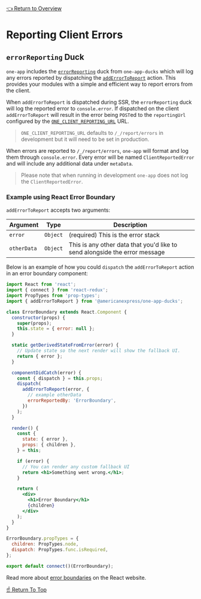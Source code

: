 <!--ONE-DOCS-HIDE start-->
[👈 Return to Overview](../README.md)
<!--ONE-DOCS-HIDE end-->

# Reporting Client Errors

## `errorReporting` Duck

`one-app` includes the [`errorReporting`](https://github.com/americanexpress/one-app-ducks#errorreporting-duck)
duck from `one-app-ducks` which will log any errors reported by dispatching the [`addErrorToReport`](https://github.com/americanexpress/one-app-ducks#adderrortoreport) action. This provides your modules with a simple and efficient way to report errors from the client.

When `addErrorToReport` is dispatched during SSR, the `errorReporting` duck will log the reported error
to `console.error`. If dispatched on the client `addErrorToReport` will result in the error being `POST`ed
to the `reportingUrl` configured by the [`ONE_CLIENT_REPORTING_URL`](https://github.com/americanexpress/one-app/blob/main/docs/api/server/Environment-Variables.md#one_client_reporting_url) URL.

> `ONE_CLIENT_REPORTING_URL` defaults to `/_/report/errors` in development but it will need to be set in production.

When errors are reported to `/_/report/errors`, `one-app` will format and log them through `console.error`. Every error will be named `ClientReportedError` and will include any additional data under `metaData`.

> Please note that when running in development `one-app` does not log the `ClientReportedError`.

### Example using React Error Boundary

`addErrorToReport` accepts two arguments:

| Argument | Type | Description |
|---|---|---|
| `error` | `Object` | (required) This is the error stack |
| `otherData` | `Object` | This is any other data that you'd like to send alongside the error message|

Below is an example of how you could `dispatch` the `addErrorToReport` action in an error boundary component:

```jsx
import React from 'react';
import { connect } from 'react-redux';
import PropTypes from 'prop-types';
import { addErrorToReport } from '@americanexpress/one-app-ducks';

class ErrorBoundary extends React.Component {
  constructor(props) {
    super(props);
    this.state = { error: null };
  }

  static getDerivedStateFromError(error) {
    // Update state so the next render will show the fallback UI.
    return { error };
  }

  componentDidCatch(error) {
    const { dispatch } = this.props;
    dispatch(
      addErrorToReport(error, {
        // example otherData
        errorReportedBy: 'ErrorBoundary',
      })
    );
  }

  render() {
    const {
      state: { error },
      props: { children },
    } = this;

    if (error) {
      // You can render any custom fallback UI
      return <h1>Something went wrong.</h1>;
    }

    return (
      <div>
        <h1>Error Boundary</h1>
        {children}
      </div>
    );
  }
}

ErrorBoundary.propTypes = {
  children: PropTypes.node,
  dispatch: PropTypes.func.isRequired,
};

export default connect()(ErrorBoundary);
```

Read more about [error boundaries](https://reactjs.org/docs/error-boundaries.html) on the React website.

<!--ONE-DOCS-HIDE start-->
[☝️ Return To Top](#reporting-client-errors)
<!--ONE-DOCS-HIDE end-->
